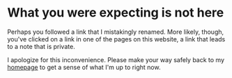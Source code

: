 # What you were expecting is not here
Perhaps you followed a link that I mistakingly renamed. More likely, though, you've clicked on a link in one of the pages on this website, a link that leads to a note that is private.

I apologize for this inconvenience. Please make your way safely back to my [homepage](/) to get a sense of what I'm up to right now.